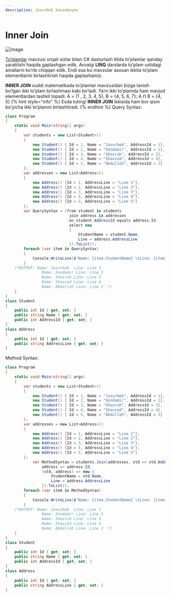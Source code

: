 ```yaml
---
description: Jasurbek Xasanboyev
---
```


# Inner Join
 ![image](https://user-images.githubusercontent.com/81855769/123627171-1d32e480-d82b-11eb-941a-443a3c13a3a8.png)

[To’plamlar](https://docs.dot-net.uz/c-.net/basic/yuqori-daraja/toplamlar) mavzusi orqali sizlar bilan C# dasturlash tilida to’plamlar qanday yaratilishi haqida gaplashgan edik. Avvalgi **LINQ** darslarda to’plam ustidagi amallarni ko’rib chiqqan edik. Endi esa bu mavzular asosan ikkita to’plam elementlarini birlashtirish haqida gaplashamiz.

**INNER JOIN** xuddi matematikada to’plamlar mavzusidan bizga tanish bo’lgan ikki to’plam birlashmasi kabi bo’ladi. Ya’ni ikki to’plamda ham mavjud elementlardan tashkil topadi: A = {1 , 2, 3, 4, 5}, B = {4, 5, 6, 7};  A ꓵ B = {4, 5}
{% hint style="info" %} Esda tuting! **INNER JOIN** ikkisida ham bor qism bo’yicha ikki to’plamni birlashtiradi. {% endhint %}
Query Syntax:
```csharp
class Program
{
    static void Main(string[] args)
    {
        var students = new List<Student>()
        {
            new Student() { Id = 1, Name = "Jasurbek", AddressId = 1},
            new Student() { Id = 2, Name = "Xondamir", AddressId = 1},
            new Student() { Id = 3, Name = "Shoxruh", AddressId = 3},
            new Student() { Id = 4, Name = "Shaxzod", AddressId = 4},
            new Student() { Id = 5, Name = "Abdulloh", AddressId = 2}
        };
        var addresses = new List<Address>()
        {
            new Address() {Id = 1, AddressLine = "Line 1"},
            new Address() {Id = 2, AddressLine = "Line 2"},
            new Address() {Id = 3, AddressLine = "Line 3"},
            new Address() {Id = 4, AddressLine = "Line 4"},
            new Address() {Id = 5, AddressLine = "Line 5"}
        };
        var QuerySyntax = (from student in students
                            join address in addresses
                            on student.AddressId equals address.Id
                            select new
                            {
                                StudentName = student.Name,
                                Line = address.AddressLine
                            }).ToList();
        foreach (var item in QuerySyntax)
        {
            Console.WriteLine($"Name: {item.StudentName} \tLine: {item.Line}");
        }
    /*OUTPUT: Name: Jasurbek  Line: Line 1
                Name: Xondamir Line: Line 1
                Name: Shoxruh Line: Line 3
                Name: Shaxzod Line: Line 4
                Name: Abdulloh Line: Line 2  */
    }
}
class Student
{
    public int Id { get; set; }
    public string Name { get; set; }
    public int AddressId { get; set; }
}
class Address
{
    public int Id { get; set; }
    public string AddressLine { get; set; }
}
```
Method Syntax:
```csharp
class Program
{
    static void Main(string[] args)
    {
        var students = new List<Student>()
        {
            new Student() { Id = 1, Name = "Jasurbek", AddressId = 1},
            new Student() { Id = 2, Name = "Xondamir", AddressId = 1},
            new Student() { Id = 3, Name = "Shoxruh", AddressId = 3},
            new Student() { Id = 4, Name = "Shaxzod", AddressId = 4},
            new Student() { Id = 5, Name = "Abdulloh", AddressId = 2}
        };
        var addresses = new List<Address>()
        {
            new Address() {Id = 1, AddressLine = "Line 1"},
            new Address() {Id = 2, AddressLine = "Line 2"},
            new Address() {Id = 3, AddressLine = "Line 3"},
            new Address() {Id = 4, AddressLine = "Line 4"},
            new Address() {Id = 5, AddressLine = "Line 5"}
        };
            var MethodSyntax = students.Join(addresses, std => std.AddressId,
                address => address.Id, 
                (std, address) => new {
                    StudentName = std.Name,
                    Line = address.AddressLine
                }).ToList();
        foreach (var item in MethodSyntax)
        {
            Console.WriteLine($"Name: {item.StudentName} \tLine: {item.Line}");
        }
    /*OUTPUT: Name: Jasurbek  Line: Line 1
                Name: Xondamir Line: Line 1
                Name: Shoxruh Line: Line 3
                Name: Shaxzod Line: Line 4
                Name: Abdulloh Line: Line 2  */
    }
}
class Student
{
    public int Id { get; set; }
    public string Name { get; set; }
    public int AddressId { get; set; }
}
class Address
{
    public int Id { get; set; }
    public string AddressLine { get; set; }
}
```


